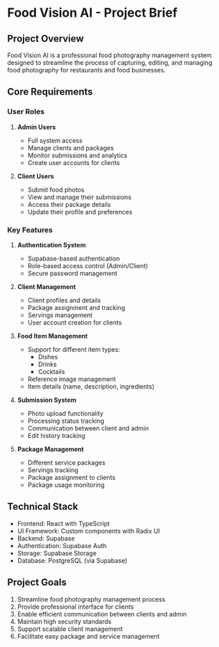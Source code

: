 # Food Vision AI - Project Brief

## Project Overview
Food Vision AI is a professional food photography management system designed to streamline the process of capturing, editing, and managing food photography for restaurants and food businesses.

## Core Requirements

### User Roles
1. **Admin Users**
   - Full system access
   - Manage clients and packages
   - Monitor submissions and analytics
   - Create user accounts for clients

2. **Client Users**
   - Submit food photos
   - View and manage their submissions
   - Access their package details
   - Update their profile and preferences

### Key Features
1. **Authentication System**
   - Supabase-based authentication
   - Role-based access control (Admin/Client)
   - Secure password management

2. **Client Management**
   - Client profiles and details
   - Package assignment and tracking
   - Servings management
   - User account creation for clients

3. **Food Item Management**
   - Support for different item types:
     - Dishes
     - Drinks
     - Cocktails
   - Reference image management
   - Item details (name, description, ingredients)

4. **Submission System**
   - Photo upload functionality
   - Processing status tracking
   - Communication between client and admin
   - Edit history tracking

5. **Package Management**
   - Different service packages
   - Servings tracking
   - Package assignment to clients
   - Package usage monitoring

## Technical Stack
- Frontend: React with TypeScript
- UI Framework: Custom components with Radix UI
- Backend: Supabase
- Authentication: Supabase Auth
- Storage: Supabase Storage
- Database: PostgreSQL (via Supabase)

## Project Goals
1. Streamline food photography management process
2. Provide professional interface for clients
3. Enable efficient communication between clients and admin
4. Maintain high security standards
5. Support scalable client management
6. Facilitate easy package and service management 